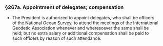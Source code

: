 ### §267a. Appointment of delegates; compensation
* The President is authorized to appoint delegates, who shall be officers of the National Ocean Survey, to attend the meetings of the International Geodetic Association whenever and wheresoever the same shall be held; but no extra salary or additional compensation shall be paid to such officers by reason of such attendance.
